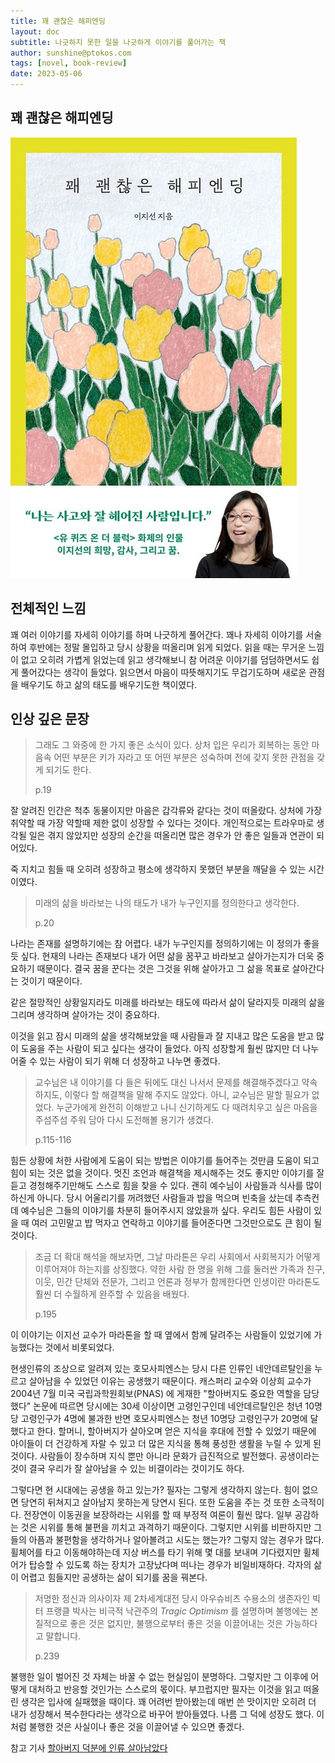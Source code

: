 ```yaml
---
title: 꽤 괜찮은 해피엔딩
layout: doc
subtitle: 나긋하지 못한 일을 나긋하게 이야기를 풀어가는 책 
author: sunshine@ptokos.com
tags: [novel, book-review]
date: 2023-05-06
---
```


## 꽤 괜찮은 해피엔딩
![Alt text](/assets/img/book/꽤괜찮은해피엔딩/cover.jpg)


## 전체적인 느낌
꽤 여러 이야기를 자세히 이야기를 하며 나긋하게 풀어간다. 꽤나 자세히 이야기를 서술하여 후반에는 정말 몰입하고 당시 상황을 떠올리며 읽게 되었다.
읽을 때는 무거운 느낌이 없고 오히려 가볍게 읽었는데 읽고 생각해보니 참 어려운 이야기를 덤덤하면서도 쉽게 풀어갔다는 생각이 들었다. 
읽으면서 마음이 따뜻해지기도 무겁기도하며 새로운 관점을 배우기도 하고 삶의 태도를 배우기도한 책이였다.

## 인상 깊은 문장
> 그래도 그 와중에 한 가지 좋은 소식이 있다.
> 상처 입은 우리가 회복하는 동안 마음속 어떤 부분은 키가 자라고 또 어떤 부분은 성숙하며 전에 갖지 못한 관점을 갖게 되기도 한다.
> 
> p.19

잘 알려진 인간은 척추 동물이지만 마음은 갑각류와 같다는 것이 떠올랐다.
상처에 가장 취약할 때 가장 약할때 제한 없이 성장할 수 있다는 것이다.
개인적으로는 트라우마로 생각될 일은 겪지 않았지만 성장의 순간을 떠올리면 많은 경우가 안 좋은 일들과 연관이 되어있다.

죽 지치고 힘들 때 오히려 성장하고 평소에 생각하지 못했던 부분을 깨달을 수 있는 시간이였다. 

> 미래의 삶을 바라보는 나의 태도가 내가 누구인지를 정의한다고 생각한다.
> 
> p.20

나라는 존재를 설명하기에는 참 어렵다. 내가 누구인지를 정의하기에는 이 정의가 좋을 듯 싶다.
현재의 나라는 존재보다 내가 어떤 삶을 꿈꾸고 바라보고 살아가는지가 더욱 중요하기 때문이다.
결국 꿈을 꾼다는 것은 그것을 위해 살아가고 그 삶을 목표로 살아간다는 것이기 때문이다. 

같은 절망적인 상황일지라도 미래를 바라보는 태도에 따라서 삶이 달라지듯 미래의 삶을 그리며 생각하며 살아가는 것이 중요하다.

이것을 읽고 잠시 미래의 삶을 생각해보았을 때 사람들과 잘 지내고 많은 도움을 받고 많이 도움을 주는 사람이 되고 싶다는 생각이 들었다. 
아직 성장할게 훨씬 많지만 더 나누어줄 수 있는 사람이 되기 위해 더 성장하고 나누면 좋겠다.

> 교수님은 내 이야기를 다 들은 뒤에도 대신 나서서 문제를 해결해주겠다고 약속하지도,
> 이렇다 할 해결책을 말해 주지도 않았다. 
> 아니, 교수님은 말할 필요가 없었다.
> 누군가에게 완전히 이해받고 나니 신기하게도 다 때려치우고 싶은 마음을 주섬주섬 주워 담아 다시 도전해볼 용기가 생겼다.
> 
> p.115-116

힘든 상황에 처한 사람에게 도움이 되는 방법은 이야기를 들어주는 것만큼 도움이 되고 힘이 되는 것은 없을 것이다.
멋진 조언과 해결책을 제시해주는 것도 좋지만 이야기를 잘 듣고 경청해주기만해도 스스로 힘을 찾을 수 있다.
괜히 예수님이 사람들과 식사를 많이 하신게 아니다. 당시 어울리기를 꺼려했던 사람들과 밥을 먹으며 빈축을 샀는데 추측컨데 예수님은 그들의 이야기를 차분히 들어주시지 않았을까 싶다.
우리도 힘든 사람이 있을 때 여러 고민말고 밥 먹자고 연락하고 이야기를 들어준다면 그것만으로도 큰 힘이 될 것이다.

> 조금 더 확대 해석을 해보자면, 그날 마라톤은 우리 사회에서 사회복지가 어떻게 이루어져야 하는지를 상징했다.
> 약한 사람 한 명을 위해 그를 둘러싼 가족과 친구, 이웃, 민간 단체와 전문가, 그리고 언론과 정부가 함께한다면 인생이란 마라톤도 훨씬 더 수월하게 완주할 수 있음을 배웠다.
> 
> p.195

이 이야기는 이지선 교수가 마라톤을 할 때 옆에서 함께 달려주는 사람들이 있었기에 가능했다는 것에서 비롯되었다. 

현생인류의 조상으로 알려져 있는 호모사피엔스는 당시 다른 인류인 네안데르탈인을 누르고 살아남을 수 있었던 이유는 공생했기 때문이다. 
캐스퍼리 교수와 이상희 교수가 2004년 7월 미국 국립과학원회보(PNAS) 에 게재한 "할아버지도 중요한 역할을 담당했다" 논문에 따르면 당시에는 30세 이상이면 고령인구인데 네안데르탈인은 청년 10명 당 고령인구가 4명에 불과한 반면 호모사피엔스는 청년 10명당 고령인구가 20명에 달했다고 한다.
할머니, 할아버지가 살아오며 얻은 지식을 후대에 전할 수 있었기 때문에 아이들이 더 건강하게 자랄 수 있고 더 많은 지식을 통해 풍성한 생활을 누릴 수 있게 된 것이다.
사람들이 장수하며 지식 뿐만 아니라 문화가 급진적으로 발전했다. 공생이라는 것이 결국 우리가 잘 살아남을 수 있는 비결이라는 것이기도 하다.

그렇다면 현 시대에는 공생을 하고 있는가? 필자는 그렇게 생각하지 않는다. 힘이 없으면 당연히 뒤쳐지고 살아남지 못하는게 당연시 된다. 
또한 도움을 주는 것 또한 소극적이다. 전장연이 이동권을 보장하라는 시위를 할 때 부정적 여론이 훨씬 많다. 일부 공감하는 것은 시위를 통해 불편을 끼치고 과격하기 때문이다.
그렇지만 시위를 비판하지만 그들의 아픔과 불편함을 생각하거나 알아볼려고 시도는 했는가? 그렇지 않는 경우가 많다. 휠체어를 타고 이동해야하는데 지상 버스를 타기 위해 몇 대를 보내며 기다렸지만 휠체어가 탑승할 수 있도록 하는 장치가 고장났다며 떠나는 경우가 비일비재하다.
각자의 삶이 어렵고 힘들지만 공생하는 삶이 되기를 꿈을 꿔본다. 

> 저명한 정신과 의사이자 제 2차세계대전 당시 아우슈비츠 수용소의 생존자인 빅터 프랭클 박사는 비극적 낙관주의 _Tragic Optimism_ 를 설명하며 불행에는 본질적으로 좋은 것은 없지만,
> 불행으로부터 좋은 것을 이끌어내는 것은 가능하다고 말합니다.
> 
> p.239

불행한 일이 벌어진 것 자체는 바꿀 수 없는 현실임이 분명하다. 그렇지만 그 이후에 어떻게 대처하고 반응할 것인가는 스스로의 몫이다.
부끄럽지만 필자는 이것을 읽고 떠올린 생각은 입사에 실패했을 때이다. 꽤 어려번 받아봤는데 매번 쓴 맛이지만 오히려 더 내가 성장해서 복수한다라는 생각으로 바꾸어 받아들였다.
나름 그 덕에 성장도 했다. 이처럼 불행한 것은 사실이나 좋은 것을 이끌어낼 수 있으면 좋겠다.



참고 기사 [할아버지 덕분에 인류 살아남았다](https://www.sciencetimes.co.kr/news/할아버지-덕분에-인류-살아남았다/)
